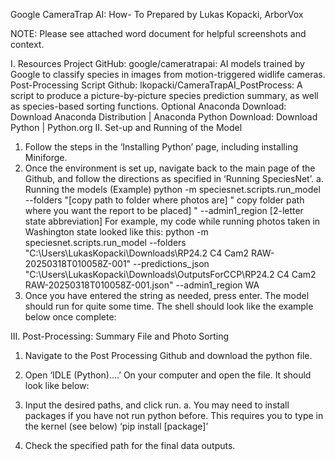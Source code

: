 Google CameraTrap AI: How- To
Prepared by Lukas Kopacki, ArborVox


NOTE: Please see attached word document for helpful screenshots and context.

I.	 Resources
Project GitHub: google/cameratrapai: AI models trained by Google to classify species in images from motion-triggered widlife cameras.
Post-Processing Script Github: lkopacki/CameraTrapAI_PostProcess: A script to produce a picture-by-picture species prediction summary, as well as species-based sorting functions.
Optional
Anaconda Download: Download Anaconda Distribution | Anaconda
Python Download: Download Python | Python.org
II.	Set-up and Running of the Model
1.	Follow the steps in the ‘Installing Python’ page, including installing Miniforge.
2.	Once the environment is set up, navigate back to the main page of the Github, and follow the directions as specified in ‘Running SpeciesNet’.
a.	Running the models (Example)
python -m speciesnet.scripts.run_model --folders "[copy path to folder where photos are] " copy folder path where you want the report to be placed] " --admin1_region [2-letter state abbreviation]
For example, my code while running photos taken in Washington state looked like this:
python -m speciesnet.scripts.run_model --folders "C:\Users\LukasKopacki\Downloads\RP24.2 C4 Cam2 RAW-20250318T010058Z-001" --predictions_json "C:\Users\LukasKopacki\Downloads\OutputsForCCP\RP24.2 C4 Cam2 RAW-20250318T010058Z-001.json" --admin1_region WA
3.	Once you have entered the string as needed, press enter. The model should run for quite some time. The shell should look like the example below once complete:
 
III.	Post-Processing: Summary File and Photo Sorting
1.	Navigate to the Post Processing Github and download the python file. 
 
2.	Open ‘IDLE (Python)….’ On your computer and open the file. It should look like below:
  
3.	Input the desired paths, and click run. 
a.	You may need to install packages if you have not run python before. This requires you to type in the kernel (see below) ‘pip install [package]’
 
4.	Check the specified path for the final data outputs.

